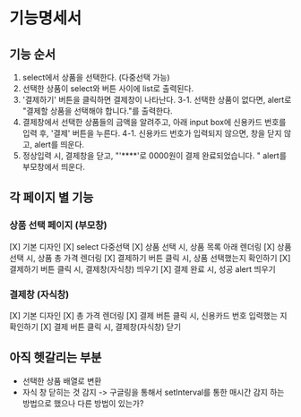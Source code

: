 # 기능명세서

## 기능 순서
1. select에서 상품을 선택한다. (다중선택 가능)
2. 선택한 상품이 select와 버튼 사이에 list로 출력된다.
3. '결제하기' 버튼을 클릭하면 결제창이 나타난다.
    3-1. 선택한 상품이 없다면, alert로 "결제할 상품을 선택해야 합니다."를 출력한다.
4. 결제창에서 선택한 상품들의 금액을 알려주고, 아래 input box에 신용카드 번호를 입력 후, '결제' 버튼을 누른다.
    4-1. 신용카드 번호가 입력되지 않으면, 창을 닫지 않고, alert를 띄운다.
5. 정상입력 시, 결제창을 닫고, "'****'로 0000원이 결제 완료되었습니다. " alert를 부모창에서 띄운다.

## 각 페이지 별 기능
### 상품 선택 페이지 (부모창)
[X] 기본 디자인
[X] select 다중선택
[X] 상품 선택 시, 상품 목록 아래 렌더링
[X] 상품 선택 시, 상품 총 가격 렌더링
[X] 결제하기 버튼 클릭 시, 상품 선택했는지 확인하기
[X] 결제하기 버튼 클릭 시, 결제창(자식창) 띄우기
[X] 결제 완료 시, 성공 alert 띄우기

### 결제창 (자식창)
[X] 기본 디자인
[X] 총 가격 렌더링
[X] 결제 버튼 클릭 시, 신용카드 번호 입력했는 지 확인하기
[X] 결제 버튼 클릭 시, 결제창(자식창) 닫기

## 아직 헷갈리는 부분
- 선택한 상품 배열로 변환
- 자식 창 닫히는 것 감지 -> 구글링을 통해서 setInterval를 통한 매시간 감지 하는 방법으로 했으나 다른 방법이 있는가?